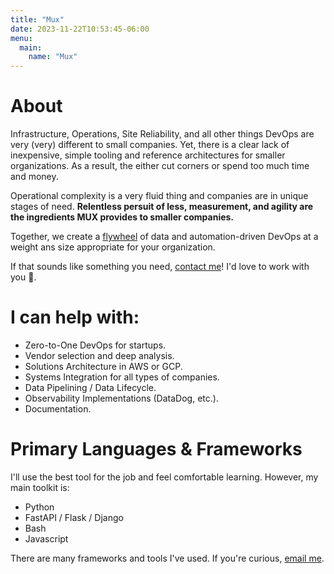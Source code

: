 ```yaml
---
title: "Mux"
date: 2023-11-22T10:53:45-06:00
menu:
  main:
    name: "Mux"
---
```


# About
Infrastructure, Operations, Site Reliability, and all other things DevOps are very (very) different to small companies. Yet, there is a clear lack of inexpensive, simple tooling and reference architectures for smaller organizations. As a result, the either cut corners or spend too much time and money.

Operational complexity is a very fluid thing and companies are in unique stages of need. **Relentless persuit of less, measurement, and agility are the ingredients MUX provides to smaller companies.**

Together, we create a [flywheel](https://www.jimcollins.com/concepts/the-flywheel.html) of data and automation-driven DevOps at a weight ans size appropriate for your organization.

If that sounds like something you need, [contact me](mailto:mux@kuhl.mozmail.com)! I'd love to work with you :blue_heart:.

# I can help with:

* Zero-to-One DevOps for startups.
* Vendor selection and deep analysis.
* Solutions Architecture in AWS or GCP.
* Systems Integration for all types of companies.
* Data Pipelining / Data Lifecycle.
* Observability Implementations (DataDog, etc.).
* Documentation.

# Primary Languages & Frameworks

I'll use the best tool for the job and feel comfortable learning. However, my main toolkit is:

* Python
* FastAPI / Flask / Django
* Bash
* Javascript

There are many frameworks and tools I've used. If you're curious, [email me](mailto:mux@kuhl.mozmail.com).